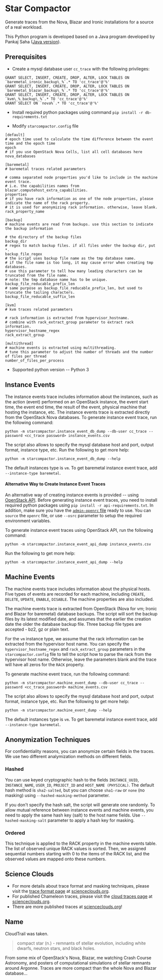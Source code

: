 # Star Compactor

Generate traces from the Nova, Blazar and Ironic installations for a source of a real workload.

This Python program is developed based on a Java program developed by Pankaj Saha ([Java version](https://bitbucket.org/psaha4/chameleon/src/cddb6aaa6ac4a348786b1408a63d28290b6a317a/openStack/src/main/java/extractor/Trace.java?at=master&fileviewer=file-view-default)). 

## Prerequisites
* Create a mysql database user `cc_trace` with the following privileges:

```
GRANT SELECT, INSERT, CREATE, DROP, ALTER, LOCK TABLES ON `baremetal_ironic_backup\_%`.* TO 'cc_trace'@'%'
GRANT SELECT, INSERT, CREATE, DROP, ALTER, LOCK TABLES ON `baremetal_blazar_backup\_%`.* TO 'cc_trace'@'%'
GRANT SELECT, INSERT, CREATE, DROP, ALTER, LOCK TABLES ON `kvm\_%_backup\_%`.* TO 'cc_trace'@'%'
GRANT SELECT ON `nova%`.* TO 'cc_trace'@'%'
```
	
* Install required python packages using command `pip install -r db-requirements.txt`

* Modify `starcompactor.config` file

```
[default]
# epoch time used to calculate the time difference between the event time and the epoch time
epoch 
# if you use OpenStack Nova Cells, list all cell databases here
nova_databases 

[baremetal]
# baremetal traces related parameters

# comma separated node properties you'd like to include in the machine event trace. 
# i.e. the capabilities names from blazar.computehost_extra_capabilities.
properties 
# if you have rack information as one of the node properties, please indicate the name of the rack property. 
# it is used for anonymizing rack information. otherwise, leave blank.
rack_property_name 
	
[backup]
# machine events are read from backups. use this section to indicate the backup information

# the directory of the backup files
backup_dir
# regex to match backup files. if all files under the backup dir, put *.
backup_file_regex
# the script uses backup file name as the tmp database name. 
# if the file name is too long, it may cause error when creating tmp databases. 
# use this parameter to tell how many leading characters can be truncated from the file name.
# note: the tmp database name has to be unique.
backup_file_reducable_prefix_len
# same purpose as backup_file_reducable_prefix_len, but used to truncate the tailing characters.
backup_file_reducable_suffix_len
	
[kvm]
# kvm traces related parameters

# rack information is extracted from hypervisor_hostname. 
# combine with rack_extract_group parameter to extract rack information.
hypervisor_hostname_regex
rack_extract_group
	
[multithread]
# machine events is extracted using multithreading.
# tune this parameter to adjust the number of threads and the number of files per thread
number_of_files_per_process
```

* Supported python version -- Python 3

## Instance Events

The instance events trace includes information about the instances, 
such as the action (event) performed on an OpenStack instance, the event start time, the event end time, the result of the event, physical machine that hosting the instance, etc. 
The instance events trace is extracted directly from the OpenStack Nova databases. To generate instance event trace, run the following command: 

```
python -m starcompactor.instance_event_db_dump --db-user cc_trace --password <cc_trace password> instance_events.csv
```

The script also allows to specify the mysql database host and port, output format, instance type, etc. Run the following to get more help:

```
python -m starcompactor.instance_event_db_dump --help
```

The default instances type is `vm`. To get baremetal instance event trace, add `--instance-type baremetal`.

#### Alternative Way to Create Instance Event Traces
An alternative way of creating instance events is provided -- using [OpenStack API](https://docs.openstack.org/api-quick-start/).
Before generating instance event traces, you need to install required python packages using `pip install -r api-requirements.txt`. 
In addition, make sure you have the [`admin-openrc` file](https://docs.openstack.org/newton/install-guide-ubuntu/keystone-openrc.html) ready to use. 
You can `source` the `openrc` file, or use `--osrc` parameter to setup the required environment variables.

To generate instance event traces using OpenStack API, run the following command:

```
python -m starcompactor.instance_event_api_dump instance_events.csv
```

Run the following to get more help:

```
python -m starcompactor.instance_event_api_dump --help
```

## Machine Events

The machine events trace includes information about the physical hosts. Five types of events are recorded for each machine, including `CREATE`, `DELETE`, `UPDATE`, `ENABLE`, `DISABLE`. 
The machine properties are also included. 

The machine events trace is extracted from OpenStack (Nova for vm; Ironic and Blazar for baremetal) database backups. The script will sort the backup files by its latest modified date, 
and assumes that the earlier the creation date the older the database backup file. Three backup file types are accepted - bz2, gz or plain text.

For the `vm` instance type, we assume that the rack information can be extracted from the hypervisor host name.
You can specify the `hypervisor_hostname_regex` and `rack_extract_group` parameters in the `starcompactor.config` file to tell the script how to parse the rack from the hypervisor host name.
Otherwise, leave the parameters blank and the trace will have all zeros for the `RACK` property.

To generate machine event trace, run the following command:

```
python -m starcompactor.machine_event_dump --db-user cc_trace --password <cc_trace_password> machine_events.csv
```

The script also allows to specify the mysql database host and port, output format, instance type, etc. Run the following to get more help:

```
python -m starcompactor.machine_event_dump --help
```

The default instances type is `vm`. To get baremetal instance event trace, add `--instance-type baremetal`.

## Anonymization Techniques

For confidentiality reasons, you can anonymize certain fields in the traces. We use two different analymization methods on different fields.

### Hashed
You can use keyed cryptographic hash to the fields `INSTANCE_UUID`, `INSTANCE_NAME`, `USER_ID`, `PROJECT_ID` and `HOST_NAME (PHYSICAL)`.
The default hash method is `sha2-salted`, but you can choose `sha1-raw` or `none` (no masking) using `--hashed-masking-method` parameter. 

If you don't specify the hash salt, the script will generate one randomly. 
To allow mutual reference between instance events and machine events, you need to apply the same hash key (salt) to the host name fields.
Use `--hashed-masking-salt` parameter to apply a hash key for masking.

### Ordered
This technique is applied to the RACK property in the machine events table. 
The list of observed unique RACK values is sorted. 
Then, we assigned sequential numbers starting with 0 to the items of the RACK list, and the observed values are mapped onto these numbers.

## Science Clouds
* For more details about trace format and masking techniques, please visit the [trace format page](https://scienceclouds.org/cloud-traces/cloud-trace-format/) at [scienceclouds.org](https://scienceclouds.org). 
* For published Chameleon traces, please visit the [cloud traces page](https://scienceclouds.org/cloud-traces/) at [scienceclouds.org](https://scienceclouds.org).
* There are more published traces at [scienceclouds.org](https://scienceclouds.org/cloud-traces/)!

## Name

CloudTrail was taken.

> compact star (n.) - remnants of stellar evolution, including white dwarfs, neutron stars, and black holes.

From some mix of OpenStack's Nova, Blazar, me watching Crash Course Astronomy, and posters of computational simulations of stellar remnants around Argonne. Traces are more compact than the whole Nova and Blazar database...

[api-actions]: https://developer.openstack.org/api-ref/compute/#list-actions-for-server
[api-instance-details]: https://developer.openstack.org/api-ref/compute/#list-servers-detailed
[microversions]: https://developer.openstack.org/api-guide/compute/microversions.html
